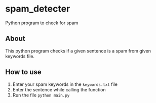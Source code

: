 # spam_detecter
Python program to check for spam
## About
This python program checks if a given sentence is a spam from given keywords file.

## How to use
1. Enter your spam keywords in the `keywords.txt` file
2. Enter the sentence while calling the function
3. Run the file `python main.py`
